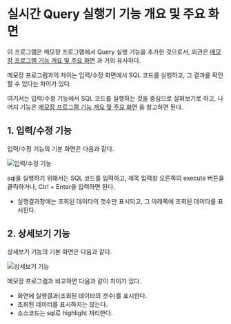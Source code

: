 # 실시간 Query 실행기 기능 개요 및 주요 화면

이 프로그램은 메모장 프로그램에서 Query 실행 기능을 추가한 것으로서, 외관은 [메모장 프로그램 기능 개요 및 주요 화면](https://github.com/logicielkr/memo/blob/master/introduction.md) 과 거의 유사하다.

메모장 프로그램과의 차이는 입력/수정 화면에서 SQL 코드를 실행하고, 그 결과를 확인할 수 있다는 차이가 있다.

여기서는 입력/수정 기능에서 SQL 코드를 실행하는 것을 중심으로 살펴보기로 하고, 나머지 기능은 [메모장 프로그램 기능 개요 및 주요 화면](https://github.com/logicielkr/memo/blob/master/introduction.md) 을 참고하면 된다.

## 1. 입력/수정 기능

입력/수정 기능의 기본 화면은 다음과 같다.

<img src="http://graha.kr/static-contents/images/query/insert.png" alt="입력/수정 기능" />

sql을 실행하기 위해서는 SQL 코드를 입력하고, 제목 입력창 오른쪽의 execute 버튼을 클릭하거나, Ctrl + Enter을 입력하면 된다.

- 실행결과창에는 조회된 데이타의 갯수만 표시되고, 그 아래쪽에 조회된 데이타를 표시한다.

## 2. 상세보기 기능

상세보기 기능의 기본 화면은 다음과 같다.

<img src="http://graha.kr/static-contents/images/query/detail.png" alt="상세보기 기능" />

메모장 프로그램과 비교하면 다음과 같이 차이가 있다.

- 화면에 실행결과(조회된 데이타의 갯수)를 표시한다.
- 조회된 데이터를 표시하지는 않는다.
- 소스코드는 sql로 highlight 처리한다.


